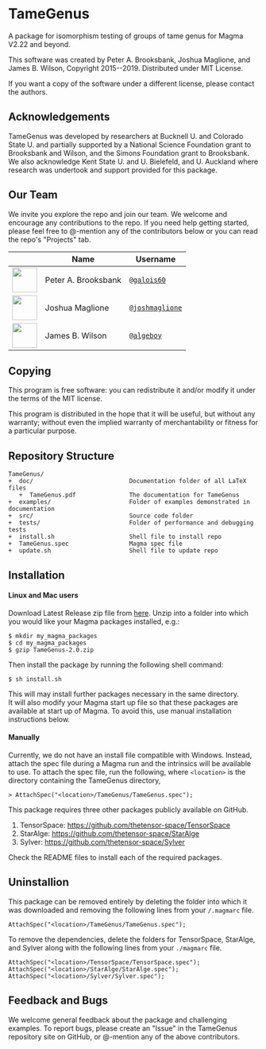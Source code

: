 # TameGenus

A package for isomorphism testing of groups of tame genus for Magma V2.22 and 
beyond. 

This software was created by Peter A. Brooksbank, Joshua Maglione, and James B. 
Wilson, Copyright 2015--2019. Distributed under MIT License.

If you want a copy of the software under a different license, please contact 
the authors. 



## Acknowledgements

TameGenus was developed by researchers at Bucknell U. and Colorado State U. and
partially supported by a National Science Foundation grant to Brooksbank and 
Wilson, and the Simons Foundation grant to Brooksbank.  We also acknowledge 
Kent State U. and U. Bielefeld, and U. Auckland where research was undertook 
and support provided for this package.



## Our Team

We invite you explore the repo and join our team.  We welcome and encourage any contributions to the repo. If you need help getting started, please feel free to @-mention any of the contributors below or you can read the repo's "Projects" tab.

| | Name | Username | 
--|------|----------|
<img src="https://avatars.githubusercontent.com/galois60" height="50px"/>      | Peter A. Brooksbank | [`@galois60`](https://github.com/galois60)                |
<img src="https://avatars.githubusercontent.com/joshmaglione" height="50px"/>  | Joshua Maglione     | [`@joshmaglione`](https://github.com/joshmaglione) |
<img src="https://avatars.githubusercontent.com/algeboy" height="50px"/>       | James B. Wilson     | [`@algeboy`](https://github.com/algeboy)                 |



## Copying 

This program is free software: you can redistribute it and/or modify it 
under the terms of the MIT license.

This program is distributed in the hope that it will be useful, but without any
warranty; without even the implied warranty of merchantability or fitness for a
particular purpose. 



## Repository Structure
```
TameGenus/
+  doc/                           Documentation folder of all LaTeX files
   +  TameGenus.pdf               The documentation for TameGenus
+  examples/                      Folder of examples demonstrated in documentation
+  src/                           Source code folder 
+  tests/                         Folder of performance and debugging tests
+  install.sh                     Shell file to install repo
+  TameGenus.spec                 Magma spec file
+  update.sh                      Shell file to update repo
```



## Installation 

#### Linux and Mac users

Download Latest Release zip file from 
[here](https://github.com/thetensor-space/TameGenus/releases).
Unzip into a folder into which you would like your Magma packages installed, 
e.g.:
```
$ mkdir my_magma_packages
$ cd my_magma_packages
$ gzip TameGenus-2.0.zip
```
Then install the package by running the following shell command:
```
$ sh install.sh
```
This will may install further packages necessary in the same directory.  
It will also modify your Magma start up file so that these packages 
are available at start up of Magma.  To avoid this, use manual installation
instructions below.

#### Manually

Currently, we do not have an install file compatible with Windows. Instead, 
attach the spec file during a Magma run and the intrinsics will be available
to use.  To attach the spec file, run the following, where `<location>` is the 
directory containing the TameGenus directory,
```
> AttachSpec("<location>/TameGenus/TameGenus.spec");
```

This package requires three other packages publicly available on GitHub.
  
  1. TensorSpace: <https://github.com/thetensor-space/TensorSpace>
  2. StarAlge: <https://github.com/thetensor-space/StarAlge>
  3. Sylver: <https://github.com/thetensor-space/Sylver>
  
Check the README files to install each of the required packages.



## Uninstallion

This package can be removed entirely by deleting the folder into which it was 
downloaded and removing the following lines from your `/.magmarc` file.
```
AttachSpec("<location>/TameGenus/TameGenus.spec");
```
To remove the dependencies, delete the folders for TensorSpace, StarAlge, and 
Sylver along with the following lines from your `./magmarc` file.
```
AttachSpec("<location>/TensorSpace/TensorSpace.spec");
AttachSpec("<location>/StarAlge/StarAlge.spec");
AttachSpec("<location>/Sylver/Sylver.spec");
```



## Feedback and Bugs

We welcome general feedback about the package and challenging examples. To 
report bugs, please create an "Issue" in the TameGenus repository site on 
GitHub, or @-mention any of the above contributors. 


